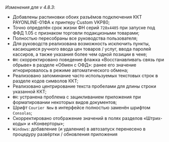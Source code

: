 _Изменения для v 4.8.3_:
- Добавлены распиновки обоих разъёмов подключения ККТ PAYONLINE-01ФА к принтеру Custom VKP80;
- Точно определён срок жизни ФН серий `728x4405` при запуске под ФФД 1.05 с признаком торговли подакцизными товарами;
- Полностью пересобраны все руководства пользователя;
- Для руководств реализована возможность исключить пункты, касающиеся ручного ввода цен товаров / услуг, ввода паролей кассиров, а также указания более чем одной позиции в чеке;
- `ФН`: скорректировано поведение флажка «Восстанавливать связь при обрыве» в разделе «Обмен с ОФД»: ранее его значение игнорировалось в режиме автоматического обмена;
- Реализовано запоминание часто используемых текстовых строк в разделе кодов символов ККТ;
- Реализовано центрирование текста пробелами для длины строки указанной ККТ;
- `ФН`: устранена проблема с зацикливанием приложения при форматировании некоторых видов документов;
- Шрифт `Courier New` в интерфейсе полностью заменён шрифтом `Consolas`;
- Скорректировано отображение значений в полях разделов «Штрих-коды» и «Конверторы»;
- `Windows`: добавление (и удаление) в автозапуск перенесено в процедуру развёртки / обновления приложения
